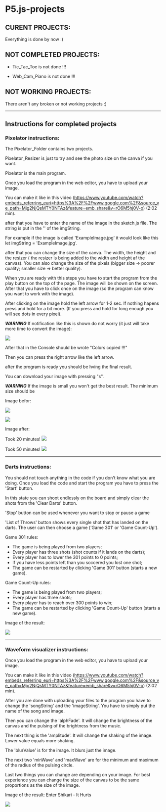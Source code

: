 # P5.js-projects

## CURENT PROJECTS:

Everything is done by now :)
  
## NOT COMPLETED PROJECTS:

+ Tic_Tac_Toe is not done !!!

+ Web_Cam_Piano is not done !!!

## NOT WORKING PROJECTS:

There aren't any broken or not working projects :)

--------

## Instructions for completed projects

### Pixelator instructions:


The Pixelator_Folder contains two projects. 

Pixelator_Resizer is just to try and see the photo size on the canva if you want. 

Pixelator is the main program. 

Once you load the program in the web editor, you have to upload your image.

You can make it like in this video 
(https://www.youtube.com/watch?embeds_referring_euri=https%3A%2F%2Fwww.google.com%2F&source_ve_path=Mjg2NjQsMTY0NTAz&feature=emb_share&v=rO6M5hj0V-o) (2:02 min).

 after that you have to enter the name  of the image in the sketch.js file. The string is put in the '' of the imgString. 

For example if the image is called 'ExampleImage.jpg' it would look like this let imgString = 'ExampleImage.jpg'.

after that you can change the size of the canva. The width, the height and the resizer ( the resizer is being added to the width and height af the canvas).
You can also change the size of the pixels (bigger size => poorer quality; smaller size => better quality).

When you are ready with this steps you have to start the program from the play button on the top of the page. The image will be shown on the screen. After that you have to click once on the image (so the program can know you want to work with the image). 

After clicking on the image hold the left arrow for 1-2 sec. If nothing hapens press and hold for a bit more.  (If you press and hold for long enough you will see dots in every pixel).

***WARNING*** If notification like this is shown do not worry (it just will take more time to convert the image):

![](https://cdn.discordapp.com/attachments/908315949294301184/1146517646989344959/image.png)

After that in the Console should be wrote "Colors copied !!!"

Then you can press the right arrow like the left arrow.

after the program is ready you should be hving the final result.

You can download your image with pressing "s".

***WARNING*** If the image is small you won't get the best result. The minimum size should be 

Image befor:

  ![](https://cdn.discordapp.com/attachments/907924176004841473/1133511577316884653/TinyYeti.jpg)

![](https://cdn.discordapp.com/attachments/908315949294301184/1146521835601666098/Sunset.jpg)

  Image after:

  Took 20 minutes!
  ![](https://cdn.discordapp.com/attachments/908315949294301184/1136388206351364246/PixeledImage2.jpg)


Took 50 minutes!
![](https://cdn.discordapp.com/attachments/908315949294301184/1148253429022609439/Screenshot_2023-09-04_164854.jpg)

----

### Darts instructions:

You should not touch anything in the code if you don't know what you are doing.
Once you load the code and start the program you have to press the 'Start' button.

In this state you can shoot endlessly on the board and simply clear the shots from the 'Clear Darts' button.

'Stop' button can be used whenever you want to stop or pause a game

'List of Throws' button shows every single shot that has landed on the darts.
The user can then choose a game ('Game 301' or 'Game Count-Up').

Game 301 rules:
* The game is being played from two players;
* Every player has three shots (shot counts if it lands on the darts);
* Every player has to lower the 301 points to 0 points;
* If you have less points left than you soccered you lost one shot;
* The game can be restarted by clicking 'Game 301' button (starts a new game).

Game Count-Up rules:
* The game is being played from two players;
* Every player has three shots;
* Every player has to reach over 300 points to win;
* The game can be restarted by clicking 'Game Count-Up' button (starts a new game).

Image of the result: 

![](https://cdn.discordapp.com/attachments/908315949294301184/1148277389797904424/image.png)

---

### Waveform visualizer instructions:

Once you load the program in the web editor, you have to upload your image.

You can make it like in this video (https://www.youtube.com/watch?embeds_referring_euri=https%3A%2F%2Fwww.google.com%2F&source_ve_path=Mjg2NjQsMTY0NTAz&feature=emb_share&v=rO6M5hj0V-o) (2:02 min).

After you are done with uploading your files to the program you have to change the 'songString' and the 'imageString'. You have to simply put the name of the song and image.

Then you can change the 'alphFade'. It will change the brightness of the canvas and the pulsing of the brightness from the music.

The next thing is the 'amplitude'. It will change the shaking of the image. Lower value equals more shaking.

The 'blurValue' is for the image. It blurs just the image.

The next two 'minWave' and 'maxWave' are for the minimum and maximum of the radius of the pulsing circle.

Last two things you can change are depending on your image. For best experience you can change the size of the canvas to be the same proportions as the size of the image.

Image of the result:  Enter Shikari - It Hurts

![](https://cdn.discordapp.com/attachments/908315949294301184/1148277239390146642/image.png)
